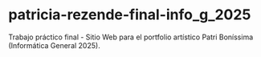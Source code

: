 # patricia-rezende-final-info_g_2025
Trabajo práctico final - Sitio Web para el portfolio artístico Patri Boníssima (Informática General 2025).
